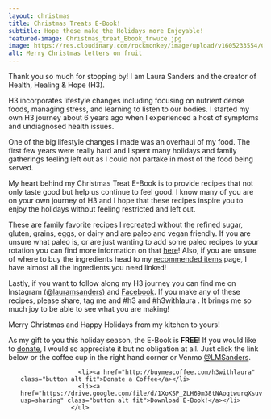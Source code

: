 ```yaml
---
layout: christmas
title: Christmas Treats E-Book!
subtitle: Hope these make the Holidays more Enjoyable!
featured-image: Christmas_treat_Ebook_tnwuce.jpg
image: https://res.cloudinary.com/rockmonkey/image/upload/v1605233554/Christmas_treat_Ebook_tnwuce.jpg
alt: Merry Christmas letters on fruit
---
```

Thank you so much for stopping by! I am Laura Sanders and the creator of Health, Healing & Hope (H3).

H3 incorporates lifestyle changes including focusing on nutrient dense foods, managing stress, and learning to listen to our bodies. I started my own H3 journey about 6 years ago when I experienced a host of symptoms and undiagnosed health issues.

One of the big lifestyle changes I made was an overhaul of my food. The first few years were really hard and I spent many holidays and family gatherings feeling left out as I could not partake in most of the food being served.

My heart behind my Christmas Treat E-Book is to provide recipes that not only taste good but help us continue to feel good. I know many of you are on your own journey of H3 and I hope that these recipes inspire you to enjoy the holidays without feeling restricted and left out.

These are family favorite recipes I recreated without the refined sugar, gluten, grains, eggs, or dairy and are paleo and vegan friendly. If you are unsure what paleo is, or are just wanting to add some paleo recipes to your rotation you can find more information on that [here](https://h3withlaura.com/2020/10/13/paleo-101/)! Also, if you are unsure of where to buy the ingredients head to my [recommended items](https://h3withlaura.com/recommended-items/) page, I have almost all the ingredients you need linked!

Lastly, if you want to follow along my H3 journey you can find me on Instagram [(@lauramsanders)](https://www.instagram.com/lauramsanders/) and [Facebook](https://www.facebook.com/h3withlaura). If you make any of these recipes, please share, tag me and #h3 and #h3withlaura . It brings me so much joy to be able to see what you are making!

Merry Christmas and Happy Holidays from my kitchen to yours!

As my gift to you this holiday season, the E-Book is **FREE**!
If you would like to [donate](http://buymeacoffee.com/h3withlaura), I would so appreciate it but no obligation at all. Just click the link below or the coffee cup in the right hand corner or Venmo [@LMSanders](www.venmo.com/LMSanders).


<script data-name="BMC-Widget" src="https://cdnjs.buymeacoffee.com/1.0.0/widget.prod.min.js" data-id="h3withlaura" data-description="Support me on Buy me a coffee!" data-message="Thank you for visiting. Feel free to donate a coffee if you find value in the content!" data-color="#f0f0f0" data-position="Right" data-x_margin="18" data-y_margin="18"></script>


<ul class="actions fit">

                    <li><a href="http://buymeacoffee.com/h3withlaura" class="button alt fit">Donate a Coffee</a></li>
                    <li><a href="https://drive.google.com/file/d/1XoKSP_ZLH69m38tNAoqtwurqXsuva4Ki/view?usp=sharing" class="button alt fit">Download E-Book!</a></li>
                  </ul>
